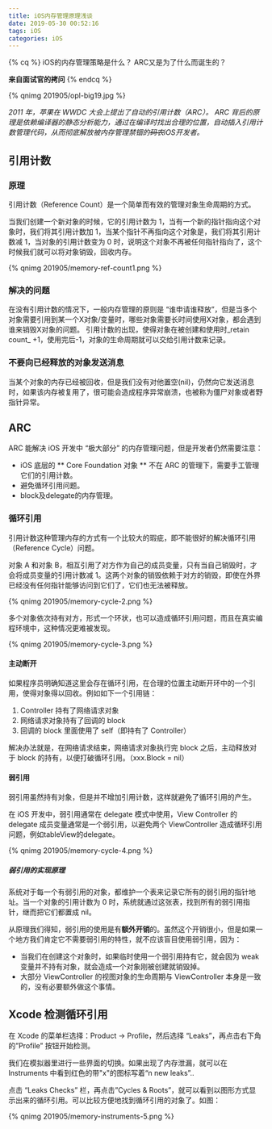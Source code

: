 ```yaml
---
title: iOS内存管理原理浅谈
date: 2019-05-30 00:52:16
tags: iOS
categories: iOS
---
```


{% cq %}
iOS的内存管理策略是什么？ ARC又是为了什么而诞生的？

**来自面试官的拷问**
{% endcq %}

{% qnimg 201905/opl-big19.jpg %}

<!-- more -->


*2011 年，苹果在 WWDC 大会上提出了自动的引用计数（ARC）。
ARC 背后的原理是依赖编译器的静态分析能力，通过在编译时找出合理的位置，自动插入引用计数管理代码，从而彻底解放被内存管理禁锢的~~码农~~iOS开发者。*

## 引用计数 ##

### 原理 ###
引用计数（Reference Count）是一个简单而有效的管理对象生命周期的方式。

当我们创建一个新对象的时候，它的引用计数为 1，当有一个新的指针指向这个对象时，我们将其引用计数加 1，当某个指针不再指向这个对象是，我们将其引用计数减 1，当对象的引用计数变为 0 时，说明这个对象不再被任何指针指向了，这个时候我们就可以将对象销毁，回收内存。

{% qnimg 201905/memory-ref-count1.png %}

### 解决的问题 ###
在没有引用计数的情况下，一般内存管理的原则是 “谁申请谁释放”，但是当多个对象需要引用到某一个X对象/变量时，哪些对象需要长时间使用X对象，都会遇到谁来销毁X对象的问题。
引用计数的出现，使得对象在被创建和使用时_retain count_ +1，使用完后-1，对象的生命周期就可以交给引用计数来记录。

### 不要向已经释放的对象发送消息 ###
当某个对象的内存已经被回收，但是我们没有对他置空(nil)，仍然向它发送消息时，如果该内存被复用了，很可能会造成程序异常崩溃，也被称为僵尸对象或者野指针异常。

## ARC ##

ARC 能解决 iOS 开发中 “极大部分” 的内存管理问题，但是开发者仍然需要注意：

+ iOS 底层的 ** Core Foundation 对象 ** 不在 ARC 的管理下，需要手工管理它们的引用计数。
+ 避免循环引用问题。
+ block及delegate的内存管理。

### 循环引用 ###
引用计数这种管理内存的方式有一个比较大的瑕疵，即不能很好的解决循环引用（Reference Cycle）问题。

对象 A 和对象 B，相互引用了对方作为自己的成员变量，只有当自己销毁时，才会将成员变量的引用计数减 1。这两个对象的销毁依赖于对方的销毁，即使在外界已经没有任何指针能够访问到它们了，它们也无法被释放。

{% qnimg 201905/memory-cycle-2.png %}

多个对象依次持有对方，形式一个环状，也可以造成循环引用问题，而且在真实编程环境中，这种情况更难被发现。

{% qnimg 201905/memory-cycle-3.png %}

#### 主动断开 ####

如果程序员明确知道这里会存在循环引用，在合理的位置主动断开环中的一个引用，使得对象得以回收。例如如下一个引用链：

1. Controller 持有了网络请求对象
2. 网络请求对象持有了回调的 block
3. 回调的 block 里面使用了 self（即持有了 Controller）

解决办法就是，在网络请求结束，网络请求对象执行完 block 之后，主动释放对于 block 的持有，以便打破循环引用。（xxx.Block = nil）

#### 弱引用 ####

弱引用虽然持有对象，但是并不增加引用计数，这样就避免了循环引用的产生。

在 iOS 开发中，弱引用通常在 delegate 模式中使用，View Controller 的 delegate 成员变量通常是一个弱引用，以避免两个 ViewController 造成循环引用问题，例如tableView的delegate。

{% qnimg 201905/memory-cycle-4.png %}

##### 弱引用的实现原理 #####
系统对于每一个有弱引用的对象，都维护一个表来记录它所有的弱引用的指针地址。当一个对象的引用计数为 0 时，系统就通过这张表，找到所有的弱引用指针，继而把它们都置成 nil。

从原理我们得知，弱引用的使用是有**额外开销**的。虽然这个开销很小，但是如果一个地方我们肯定它不需要弱引用的特性，就不应该盲目使用弱引用，因为：

+ 当我们在创建这个对象时，如果临时使用一个弱引用持有它，就会因为 weak 变量并不持有对象，就会造成一个对象刚被创建就销毁掉。
+ 大部分 ViewController 的视图对象的生命周期与 ViewController 本身是一致的，没有必要额外做这个事情。

## Xcode 检测循环引用 ##

在 Xcode 的菜单栏选择：Product -> Profile，然后选择 “Leaks”，再点击右下角的”Profile” 按钮开始检测。

我们在模拟器里进行一些界面的切换。如果出现了内存泄漏，就可以在 Instruments 中看到红色的带"x"的图标写着“n new leaks”..

点击 “Leaks Checks” 栏，再点击”Cycles & Roots”，就可以看到以图形方式显示出来的循环引用。可以比较方便地找到循环引用的对象了。如图：

{% qnimg 201905/memory-instruments-5.png %}
